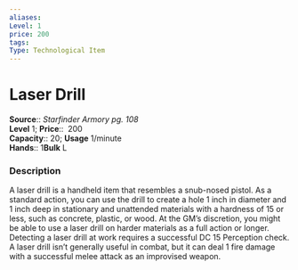 ```yaml
---
aliases: 
Level: 1
price: 200
tags: 
Type: Technological Item
---
```


# Laser Drill

**Source**:: _Starfinder Armory pg. 108_  
**Level** 1;
**Price**::  200  
**Capacity**:: 20; **Usage** 1/minute  
**Hands**:: 1**Bulk** L

### Description

A laser drill is a handheld item that resembles a snub-nosed pistol. As a standard action, you can use the drill to create a hole 1 inch in diameter and 1 inch deep in stationary and unattended materials with a hardness of 15 or less, such as concrete, plastic, or wood. At the GM’s discretion, you might be able to use a laser drill on harder materials as a full action or longer. Detecting a laser drill at work requires a successful DC 15 Perception check. A laser drill isn’t generally useful in combat, but it can deal 1 fire damage with a successful melee attack as an improvised weapon.
